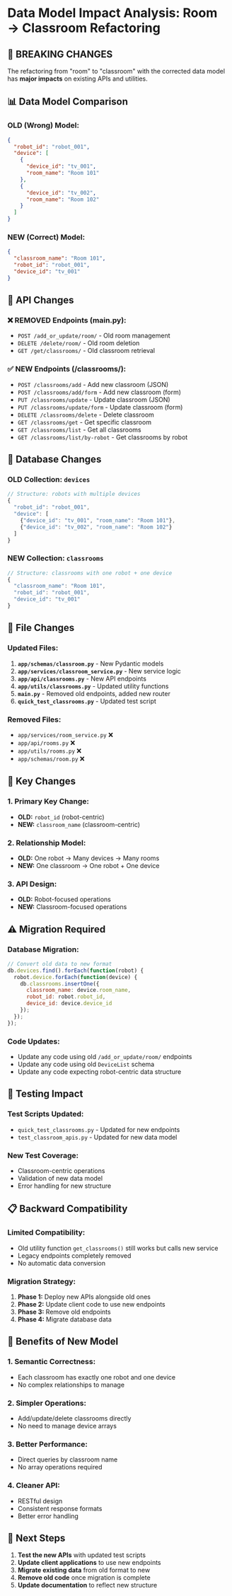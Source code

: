 # Data Model Impact Analysis: Room → Classroom Refactoring

## 🚨 **BREAKING CHANGES**

The refactoring from "room" to "classroom" with the corrected data model has **major impacts** on existing APIs and utilities.

## **📊 Data Model Comparison**

### **OLD (Wrong) Model:**
```json
{
  "robot_id": "robot_001",
  "device": [
    {
      "device_id": "tv_001", 
      "room_name": "Room 101"
    },
    {
      "device_id": "tv_002",
      "room_name": "Room 102" 
    }
  ]
}
```

### **NEW (Correct) Model:**
```json
{
  "classroom_name": "Room 101",
  "robot_id": "robot_001", 
  "device_id": "tv_001"
}
```

## **🔧 API Changes**

### **❌ REMOVED Endpoints (main.py):**
- `POST /add_or_update/room/` - Old room management
- `DELETE /delete/room/` - Old room deletion  
- `GET /get/classrooms/` - Old classroom retrieval

### **✅ NEW Endpoints (/classrooms/):**
- `POST /classrooms/add` - Add new classroom (JSON)
- `POST /classrooms/add/form` - Add new classroom (form)
- `PUT /classrooms/update` - Update classroom (JSON)
- `PUT /classrooms/update/form` - Update classroom (form)
- `DELETE /classrooms/delete` - Delete classroom
- `GET /classrooms/get` - Get specific classroom
- `GET /classrooms/list` - Get all classrooms
- `GET /classrooms/list/by-robot` - Get classrooms by robot

## **🔄 Database Changes**

### **OLD Collection: `devices`**
```javascript
// Structure: robots with multiple devices
{
  "robot_id": "robot_001",
  "device": [
    {"device_id": "tv_001", "room_name": "Room 101"},
    {"device_id": "tv_002", "room_name": "Room 102"}
  ]
}
```

### **NEW Collection: `classrooms`**
```javascript
// Structure: classrooms with one robot + one device
{
  "classroom_name": "Room 101",
  "robot_id": "robot_001", 
  "device_id": "tv_001"
}
```

## **📁 File Changes**

### **Updated Files:**
1. **`app/schemas/classroom.py`** - New Pydantic models
2. **`app/services/classroom_service.py`** - New service logic
3. **`app/api/classrooms.py`** - New API endpoints
4. **`app/utils/classrooms.py`** - Updated utility functions
5. **`main.py`** - Removed old endpoints, added new router
6. **`quick_test_classrooms.py`** - Updated test script

### **Removed Files:**
- `app/services/room_service.py` ❌
- `app/api/rooms.py` ❌
- `app/utils/rooms.py` ❌
- `app/schemas/room.py` ❌

## **🔑 Key Changes**

### **1. Primary Key Change:**
- **OLD:** `robot_id` (robot-centric)
- **NEW:** `classroom_name` (classroom-centric)

### **2. Relationship Model:**
- **OLD:** One robot → Many devices → Many rooms
- **NEW:** One classroom → One robot + One device

### **3. API Design:**
- **OLD:** Robot-focused operations
- **NEW:** Classroom-focused operations

## **⚠️ Migration Required**

### **Database Migration:**
```javascript
// Convert old data to new format
db.devices.find().forEach(function(robot) {
  robot.device.forEach(function(device) {
    db.classrooms.insertOne({
      classroom_name: device.room_name,
      robot_id: robot.robot_id,
      device_id: device.device_id
    });
  });
});
```

### **Code Updates:**
- Update any code using old `/add_or_update/room/` endpoints
- Update any code using old `DeviceList` schema
- Update any code expecting robot-centric data structure

## **🧪 Testing Impact**

### **Test Scripts Updated:**
- `quick_test_classrooms.py` - Updated for new endpoints
- `test_classroom_apis.py` - Updated for new data model

### **New Test Coverage:**
- Classroom-centric operations
- Validation of new data model
- Error handling for new structure

## **📋 Backward Compatibility**

### **Limited Compatibility:**
- Old utility function `get_classrooms()` still works but calls new service
- Legacy endpoints completely removed
- No automatic data conversion

### **Migration Strategy:**
1. **Phase 1:** Deploy new APIs alongside old ones
2. **Phase 2:** Update client code to use new endpoints
3. **Phase 3:** Remove old endpoints
4. **Phase 4:** Migrate database data

## **🎯 Benefits of New Model**

### **1. Semantic Correctness:**
- Each classroom has exactly one robot and one device
- No complex relationships to manage

### **2. Simpler Operations:**
- Add/update/delete classrooms directly
- No need to manage device arrays

### **3. Better Performance:**
- Direct queries by classroom name
- No array operations required

### **4. Cleaner API:**
- RESTful design
- Consistent response formats
- Better error handling

## **🚀 Next Steps**

1. **Test the new APIs** with updated test scripts
2. **Update client applications** to use new endpoints
3. **Migrate existing data** from old format to new
4. **Remove old code** once migration is complete
5. **Update documentation** to reflect new structure 